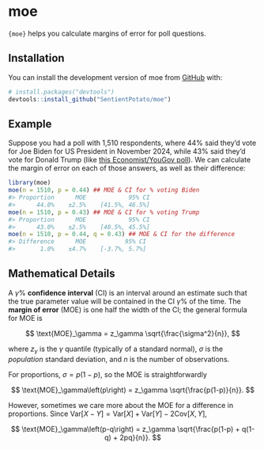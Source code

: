 
<!-- README.md is generated from README.Rmd. Please edit that file -->

# moe

<!-- badges: start -->
<!-- badges: end -->

`{moe}` helps you calculate margins of error for poll questions.

## Installation

You can install the development version of moe from
[GitHub](https://github.com/) with:

``` r
# install.packages("devtools")
devtools::install_github("SentientPotato/moe")
```

## Example

Suppose you had a poll with 1,510 respondents, where 44% said they’d
vote for Joe Biden for US President in November 2024, while 43% said
they’d vote for Donald Trump (like [this Economist/YouGov
poll](https://tinyurl.com/2z49d8cf)). We can calculate the margin of
error on each of those answers, as well as their difference:

``` r
library(moe)
moe(n = 1510, p = 0.44) ## MOE & CI for % voting Biden
#> Proportion      MOE            95% CI
#>      44.0%    ±2.5%    [41.5%, 46.5%]
moe(n = 1510, p = 0.43) ## MOE & CI for % voting Trump
#> Proportion      MOE            95% CI
#>      43.0%    ±2.5%    [40.5%, 45.5%]
moe(n = 1510, p = 0.44, q = 0.43) ## MOE & CI for the difference
#> Difference      MOE           95% CI
#>       1.0%    ±4.7%    [-3.7%, 5.7%]
```

## Mathematical Details

A $\gamma$% **confidence interval** (CI) is an interval around an
estimate such that the true parameter value will be contained in the CI
$\gamma$% of the time. The **margin of error** (MOE) is one half the
width of the CI; the general formula for MOE is

$$
\text{MOE}_\gamma = z_\gamma \sqrt{\frac{\sigma^2}{n}},
$$

where $z_\gamma$ is the $\gamma$ quantile (typically of a standard
normal), $\sigma$ is the *population* standard deviation, and $n$ is the
number of observations.

For proportions, $\sigma = p(1-p)$, so the MOE is straightforwardly

$$
\text{MOE}_\gamma\left(p\right) = z_\gamma \sqrt{\frac{p(1-p)}{n}}.
$$

However, sometimes we care more about the MOE for a difference in
proportions. Since
$\text{Var}\left[X - Y\right] = \text{Var}\left[X\right] + \text{Var}\left[Y\right] - 2\text{Cov}\left[X, Y\right]$,

$$
\text{MOE}_\gamma\left(p-q\right) = z_\gamma \sqrt{\frac{p(1-p) + q(1-q) + 2pq}{n}}.
$$
